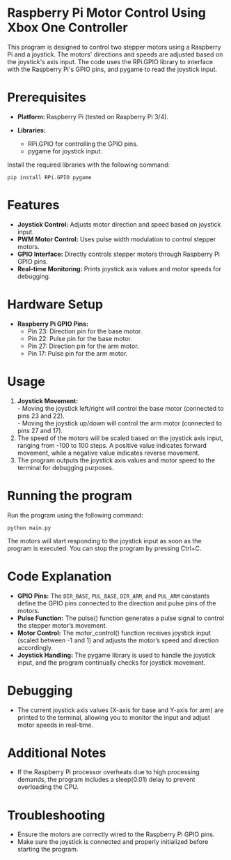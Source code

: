 # Raspberry Pi Motor Control Using Xbox One Controller

This program is designed to control two stepper motors using a Raspberry Pi and a joystick. The motors' directions and speeds are adjusted based on the joystick's axis input. The code uses the RPi.GPIO library to interface with the Raspberry Pi's GPIO pins, and pygame to read the joystick input.

# Prerequisites
- **Platform:** Raspberry Pi (tested on Raspberry Pi 3/4).

- **Libraries:**
  - RPi.GPIO for controlling the GPIO pins.
  - pygame for joystick input.

Install the required libraries with the following command:

```
pip install RPi.GPIO pygame
```

# Features
- **Joystick Control:** Adjusts motor direction and speed based on joystick input.
- **PWM Motor Control:** Uses pulse width modulation to control stepper motors.
- **GPIO Interface:** Directly controls stepper motors through Raspberry Pi GPIO pins.
- **Real-time Monitoring:** Prints joystick axis values and motor speeds for debugging.

# Hardware Setup
- **Raspberry Pi GPIO Pins:**
    - Pin 23: Direction pin for the base motor.
    - Pin 22: Pulse pin for the base motor.
    - Pin 27: Direction pin for the arm motor.
    - Pin 17: Pulse pin for the arm motor.

# Usage

1. **Joystick Movement:**  
        - Moving the joystick left/right will control the base motor (connected to pins 23 and 22).  
        - Moving the joystick up/down will control the arm motor (connected to pins 27 and 17).  
2. The speed of the motors will be scaled based on the joystick axis input, ranging from -100 to 100 steps. A positive value indicates forward movement, while a negative value indicates reverse movement.
3. The program outputs the joystick axis values and motor speed to the terminal for debugging purposes.

# Running the program

Run the program using the following command:
```
python main.py
```
The motors will start responding to the joystick input as soon as the program is executed. You can stop the program by pressing Ctrl+C.

# Code Explanation
- **GPIO Pins:** The ```DIR_BASE```, ```PUL_BASE```, ```DIR_ARM```, and ```PUL_ARM``` constants define the GPIO pins connected to the direction and pulse pins of the motors.
- **Pulse Function:** The pulse() function generates a pulse signal to control the stepper motor’s movement.
- **Motor Control:** The motor_control() function receives joystick input (scaled between -1 and 1) and adjusts the motor’s speed and direction accordingly.
- **Joystick Handling:** The pygame library is used to handle the joystick input, and the program continually checks for joystick movement.

# Debugging
- The current joystick axis values (X-axis for base and Y-axis for arm) are printed to the terminal, allowing you to monitor the input and adjust motor speeds in real-time.

# Additional Notes
- If the Raspberry Pi processor overheats due to high processing demands, the program includes a sleep(0.01) delay to prevent overloading the CPU.

# Troubleshooting
- Ensure the motors are correctly wired to the Raspberry Pi GPIO pins.
- Make sure the joystick is connected and properly initialized before starting the program.

